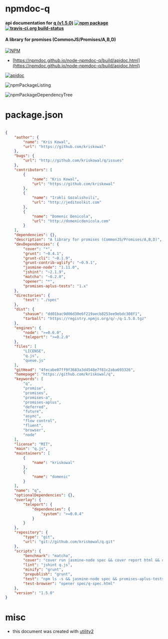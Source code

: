 # npmdoc-q

#### api documentation for  [q (v1.5.0)](https://github.com/kriskowal/q)  [![npm package](https://img.shields.io/npm/v/npmdoc-q.svg?style=flat-square)](https://www.npmjs.org/package/npmdoc-q) [![travis-ci.org build-status](https://api.travis-ci.org/npmdoc/node-npmdoc-q.svg)](https://travis-ci.org/npmdoc/node-npmdoc-q)

#### A library for promises (CommonJS/Promises/A,B,D)

[![NPM](https://nodei.co/npm/q.png?downloads=true&downloadRank=true&stars=true)](https://www.npmjs.com/package/q)

- [https://npmdoc.github.io/node-npmdoc-q/build/apidoc.html](https://npmdoc.github.io/node-npmdoc-q/build/apidoc.html)

[![apidoc](https://npmdoc.github.io/node-npmdoc-q/build/screenCapture.buildCi.browser.%252Ftmp%252Fbuild%252Fapidoc.html.png)](https://npmdoc.github.io/node-npmdoc-q/build/apidoc.html)

![npmPackageListing](https://npmdoc.github.io/node-npmdoc-q/build/screenCapture.npmPackageListing.svg)

![npmPackageDependencyTree](https://npmdoc.github.io/node-npmdoc-q/build/screenCapture.npmPackageDependencyTree.svg)



# package.json

```json

{
    "author": {
        "name": "Kris Kowal",
        "url": "https://github.com/kriskowal"
    },
    "bugs": {
        "url": "http://github.com/kriskowal/q/issues"
    },
    "contributors": [
        {
            "name": "Kris Kowal",
            "url": "https://github.com/kriskowal"
        },
        {
            "name": "Irakli Gozalishvili",
            "url": "http://jeditoolkit.com"
        },
        {
            "name": "Domenic Denicola",
            "url": "http://domenicdenicola.com"
        }
    ],
    "dependencies": {},
    "description": "A library for promises (CommonJS/Promises/A,B,D)",
    "devDependencies": {
        "cover": "*",
        "grunt": "~0.4.1",
        "grunt-cli": "~0.1.9",
        "grunt-contrib-uglify": "~0.9.1",
        "jasmine-node": "1.11.0",
        "jshint": "~2.1.9",
        "matcha": "~0.2.0",
        "opener": "*",
        "promises-aplus-tests": "1.x"
    },
    "directories": {
        "test": "./spec"
    },
    "dist": {
        "shasum": "dd01bac9d06d30e6f219aecb8253ee9ebdc308f1",
        "tarball": "https://registry.npmjs.org/q/-/q-1.5.0.tgz"
    },
    "engines": {
        "node": ">=0.6.0",
        "teleport": ">=0.2.0"
    },
    "files": [
        "LICENSE",
        "q.js",
        "queue.js"
    ],
    "gitHead": "4fecabe07ff9f3683a3d4548e7f81c2aba693326",
    "homepage": "https://github.com/kriskowal/q",
    "keywords": [
        "q",
        "promise",
        "promises",
        "promises-a",
        "promises-aplus",
        "deferred",
        "future",
        "async",
        "flow control",
        "fluent",
        "browser",
        "node"
    ],
    "license": "MIT",
    "main": "q.js",
    "maintainers": [
        {
            "name": "kriskowal"
        },
        {
            "name": "domenic"
        }
    ],
    "name": "q",
    "optionalDependencies": {},
    "overlay": {
        "teleport": {
            "dependencies": {
                "system": ">=0.0.4"
            }
        }
    },
    "repository": {
        "type": "git",
        "url": "git://github.com/kriskowal/q.git"
    },
    "scripts": {
        "benchmark": "matcha",
        "cover": "cover run jasmine-node spec && cover report html && opener cover_html/index.html",
        "lint": "jshint q.js",
        "minify": "grunt",
        "prepublish": "grunt",
        "test": "npm ls -s && jasmine-node spec && promises-aplus-tests spec/aplus-adapter && npm run -s lint",
        "test-browser": "opener spec/q-spec.html"
    },
    "version": "1.5.0"
}
```



# misc
- this document was created with [utility2](https://github.com/kaizhu256/node-utility2)
